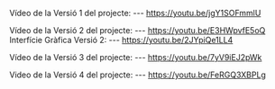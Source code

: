 Vídeo de la Versió 1 del projecte:
     ---  https://youtu.be/jgY1SOFmmlU

Vídeo de la Versió 2 del projecte:
     ---  https://youtu.be/E3HWpvfE5oQ
Interfície Gràfica Versió 2:
     ---  https://youtu.be/2JYpiQe1LL4

Vídeo de la Versió 3 del projecte:
     --- https://youtu.be/7yV9iEJ2pWk

Video de la Versió 4 del projecte:
     --- https://youtu.be/FeRGQ3XBPLg
